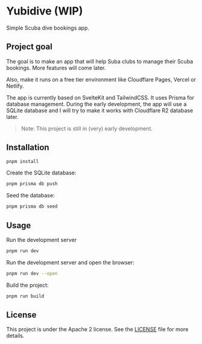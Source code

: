 # Yubidive (WIP)

Simple Scuba dive bookings app.

## Project goal

The goal is to make an app that will help Suba clubs to manage their Scuba bookings. More features will come later.

Also, make it runs on a free tier environment like Cloudflare Pages, Vercel or Netlify.

The app is currently based on SvelteKit and TailwindCSS. It uses Prisma for database management.
During the early development, the app will use a SQLite database and I will try to make it works with Cloudflare R2 database later.

> Note: This project is still in (very) early development.

## Installation

```bash
pnpm install
```

Create the SQLite database:

```bash
pnpm prisma db push
```

Seed the database:

```bash
pnpm prisma db seed
```

## Usage

Run the development server

```bash
pnpm run dev
```

Run the development server and open the browser:

```bash
pnpm run dev --open
```

Build the project:

```bash
pnpm run build
```

## License

This project is under the Apache 2 license. See the [LICENSE](LICENSE) file for more details.
